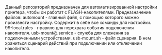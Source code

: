 Данный репозиторий предназначен для автоматизированной настройки принтера, чтобы он работат с FLASH-накопителями.
Предназначение файлов:
automount - главный файл, с помощью которого можно произвести настройку. Содержит в себе все команды для настройки.
99-local.rules - правило для перехвата события подключения накопителя.
usb-mount@.service - служба для слежения за подключенными устройствами.
usb-mount.sh - файл сценария. В нем храниться сценарий действий при подключении или отключении накопителя.
